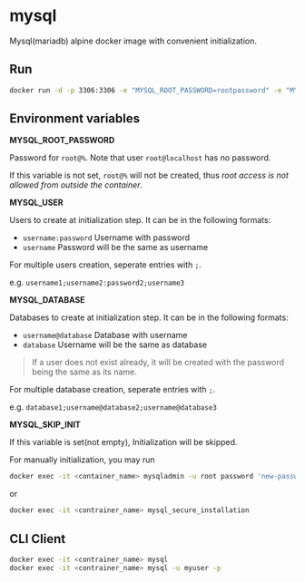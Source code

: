 # mysql
Mysql(mariadb) alpine docker image with convenient initialization.

## Run

```bash
docker run -d -p 3306:3306 -e "MYSQL_ROOT_PASSWORD=rootpassword" -e "MYSQL_USER=mypass:myuser" -e "MYSQL_DATABASE=myuser@mydb" seancheung/mysql:alpine
```

## Environment variables


**MYSQL_ROOT_PASSWORD**

Password for `root@%`. Note that user `root@localhost` has no password.

If this variable is not set, `root@%` will not be created, thus *root access is not allowed from outside the container*.


**MYSQL_USER**

Users to create at initialization step. It can be in the following formats:

- `username:password` Username with password
- `username` Password will be the same as username

For multiple users creation, seperate entries with `;`.

e.g. `username1;username2:password2;username3`


**MYSQL_DATABASE**

Databases to create at initialization step. It can be in the following formats:

- `username@database` Database with username
- `database` Username will be the same as database

> If a user does not exist already, it will be created with the password being the same as its name.

For multiple database creation, seperate entries with `;`.

e.g. `database1;username@database2;username@database3`


**MYSQL_SKIP_INIT**

If this variable is set(not empty), Initialization will be skipped.

For manually initialization, you may run 

```bash
docker exec -it <container_name> mysqladmin -u root password 'new-password'
```

 or 

 ```bash
 docker exec -it <contrainer_name> mysql_secure_installation
 ```

 ## CLI Client

```bash
docker exec -it <contrainer_name> mysql
docker exec -it <contrainer_name> mysql -u myuser -p
```